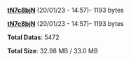 [**tN7c8bjN**](/data/tN7c8bjN.txt) (20/01/23 - 14:57)- 1193 bytes

[**tN7c8bjN**](/data/tN7c8bjN.txt) (20/01/23 - 14:57)- 1193 bytes

**Total Datas**: 5472

**Total Size**: 32.98 MB / 33.0 MB